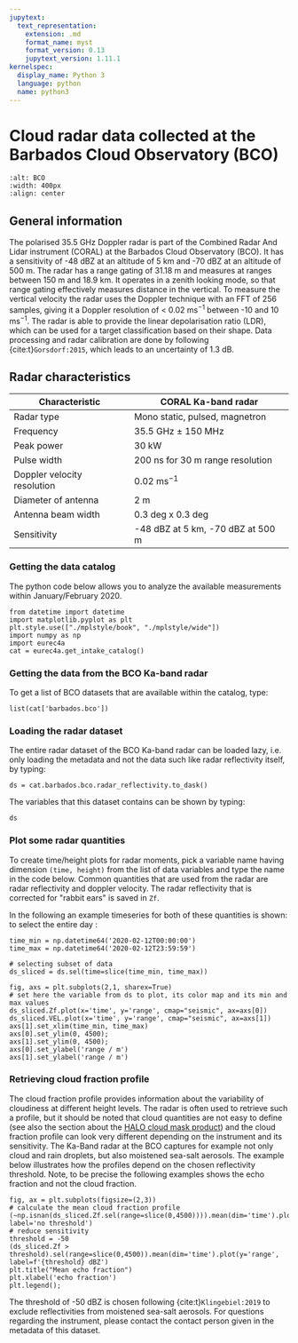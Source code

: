 ```yaml
---
jupytext:
  text_representation:
    extension: .md
    format_name: myst
    format_version: 0.13
    jupytext_version: 1.11.1
kernelspec:
  display_name: Python 3
  language: python
  name: python3
---
```


# Cloud radar data collected at the Barbados Cloud Observatory (BCO)

```{figure} figures/coral_radar.jpg
:alt: BCO
:width: 400px
:align: center
```

## General information

The polarised 35.5 GHz Doppler radar is part of the Combined Radar And Lidar instrument (CORAL) at the Barbados Cloud Observatory (BCO). It has a sensitivity of -48 dBZ at an altitude of 5 km and -70 dBZ at an altitude of 500 m. The radar has a range gating of 31.18 m and measures at ranges between 150 m and 18.9 km. It operates in a zenith looking mode, so that range gating effectively measures distance in the vertical. To measure the vertical velocity the radar uses the Doppler technique with an FFT of 256 samples, giving it a Doppler resolution of < 0.02 ms$^{-1}$ between -10 and 10 ms$^{-1}$. The radar is able to provide the linear depolarisation ratio (LDR), which can be used for a target classification based on their shape. Data processing and radar calibration are done by following {cite:t}`Gorsdorf:2015`, which leads to an uncertainty of 1.3 dB.

## Radar characteristics

| Characteristic              | CORAL Ka-band radar                 |
| --------------------------- | ------------------------------------|
| Radar type                  |  Mono static, pulsed, magnetron     |
| Frequency                   |  35.5 GHz $\pm$ 150 MHz             |
| Peak power                  |  30 kW                              |
| Pulse width                 |  200 ns for 30 m range resolution   |
| Doppler velocity resolution |  0.02 ms$^{-1}$                     |
| Diameter of antenna         |  2 m                                |
| Antenna beam width          |  0.3 deg x 0.3 deg                  |
| Sensitivity                 |  -48 dBZ at 5 km, -70 dBZ at 500 m  |

### Getting the data catalog

The python code below allows you to analyze the available measurements within January/February 2020.

```{code-cell} ipython3
from datetime import datetime
import matplotlib.pyplot as plt
plt.style.use(["./mplstyle/book", "./mplstyle/wide"])
import numpy as np
import eurec4a
cat = eurec4a.get_intake_catalog()
```

### Getting the data from the BCO Ka-band radar
To get a list of BCO datasets that are available within the catalog, type:

```{code-cell} ipython3
list(cat['barbados.bco'])
```

### Loading the radar dataset
The entire radar dataset of the BCO Ka-band radar can be loaded lazy, i.e. only loading the metadata and not the data such like radar reflectivity itself, by typing:

```{code-cell} ipython3
ds = cat.barbados.bco.radar_reflectivity.to_dask()
```

The variables that this dataset contains can be shown by typing:

```{code-cell} ipython3
ds
```

### Plot some radar quantities
To create time/height plots for radar moments, pick a variable name having dimension `(time, height)` from the list of data variables and type the name in the code below. Common quantities that are used from the radar are radar reflectivity and doppler velocity. The radar reflectivity that is corrected for "rabbit ears" is saved in `Zf`.

In the following an example timeseries for both of these quantities is shown:
to select the entire day :
```{code-cell} ipython3
time_min = np.datetime64('2020-02-12T00:00:00')
time_max = np.datetime64('2020-02-12T23:59:59')

# selecting subset of data
ds_sliced = ds.sel(time=slice(time_min, time_max))
```

```{code-cell} ipython3
fig, axs = plt.subplots(2,1, sharex=True)
# set here the variable from ds to plot, its color map and its min and max values
ds_sliced.Zf.plot(x='time', y='range', cmap="seismic", ax=axs[0])
ds_sliced.VEL.plot(x='time', y='range', cmap="seismic", ax=axs[1])
axs[1].set_xlim(time_min, time_max)
axs[0].set_ylim(0, 4500);
axs[1].set_ylim(0, 4500);
axs[0].set_ylabel('range / m')
axs[1].set_ylabel('range / m')
```

### Retrieving cloud fraction profile
The cloud fraction profile provides information about the variability of cloudiness at different height levels. The radar is often used to retrieve such a profile, but it should be noted that cloud quantities are not easy to define (see also the section about the [HALO cloud mask product](cloudmasks.md)) and the cloud fraction profile can look very different depending on the instrument and its sensitivity. The Ka-Band radar at the BCO captures for example not only cloud and rain droplets, but also moistened sea-salt aerosols. The example below illustrates how the profiles depend on the chosen reflectivity threshold. Note, to be precise the following examples shows the echo fraction and not the cloud fraction.

```{code-cell} ipython3
fig, ax = plt.subplots(figsize=(2,3))
# calculate the mean cloud fraction profile
(~np.isnan(ds_sliced.Zf.sel(range=slice(0,4500)))).mean(dim='time').plot(y='range', label='no threshold')
# reduce sensitivity
threshold = -50
(ds_sliced.Zf > threshold).sel(range=slice(0,4500)).mean(dim='time').plot(y='range', label=f'{threshold} dBZ')
plt.title("Mean echo fraction")
plt.xlabel('echo fraction')
plt.legend();
```

The threshold of -50 dBZ is chosen following {cite:t}`Klingebiel:2019` to exclude reflectivities from moistened sea-salt aerosols.
For questions regarding the instrument, please contact the contact person given in the metadata of this dataset.
